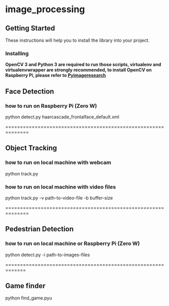 # image_processing

## Getting Started

These instructions will help you to install the library into your project.

### Installing

**OpenCV 3 and Python 3 are required to run those scripts, virtualenv and virtualenvwrapper are strongly recommended, to install OpenCV on Raspberry Pi, please refer to [Pyimageresearch](http://www.pyimagesearch.com/2016/04/18/install-guide-raspberry-pi-3-raspbian-jessie-opencv-3/)**



## Face Detection

### how to run on Raspberry Pi (Zero W)

python detect.py haarcascade_frontalface_default.xml

==============================================================

## Object Tracking

### how to run on local machine with webcam

python track.py

### how to run on local machine with video files

python track.py -v path-to-video-file -b buffer-size

==============================================================

## Pedestrian Detection

### how to run on local machine or Raspberry Pi (Zero W)

python detect.py -i path-to-images-files

=============================================================

## Game finder

python find_game.pyu
